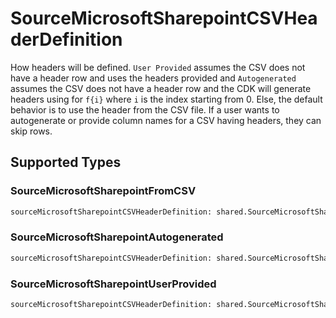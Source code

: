 # SourceMicrosoftSharepointCSVHeaderDefinition

How headers will be defined. `User Provided` assumes the CSV does not have a header row and uses the headers provided and `Autogenerated` assumes the CSV does not have a header row and the CDK will generate headers using for `f{i}` where `i` is the index starting from 0. Else, the default behavior is to use the header from the CSV file. If a user wants to autogenerate or provide column names for a CSV having headers, they can skip rows.


## Supported Types

### SourceMicrosoftSharepointFromCSV

```python
sourceMicrosoftSharepointCSVHeaderDefinition: shared.SourceMicrosoftSharepointFromCSV = /* values here */
```

### SourceMicrosoftSharepointAutogenerated

```python
sourceMicrosoftSharepointCSVHeaderDefinition: shared.SourceMicrosoftSharepointAutogenerated = /* values here */
```

### SourceMicrosoftSharepointUserProvided

```python
sourceMicrosoftSharepointCSVHeaderDefinition: shared.SourceMicrosoftSharepointUserProvided = /* values here */
```

